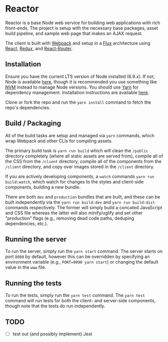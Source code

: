 Reactor
================

Reactor is a base Node web service for building web applications with rich front-ends. The project is setup with the necessary base packages, asset build pipeline, and sample web page that makes an AJAX request.

The client is built with [Webpack](https://webpack.github.io/) and setup in a [Flux](https://facebook.github.io/flux/) architecture using [React](https://facebook.github.io/react/), [Redux](http://redux.js.org/), and [React-Router](https://github.com/reactjs/react-router).

## Installation
Ensure you have the current LTS version of Node installed (6.9.x). If not, Node is available [here](https://nodejs.org/en/download/), though it is recommended you use something like [NVM](https://github.com/creationix/nvm) instead to manage Node versions. You should use [Yarn](https://yarnpkg.com/en/) for dependency management. Installation instructions are available [here](https://yarnpkg.com/en/docs/install).

Clone or fork the repo and run the `yarn install` command to fetch the repo's dependencies.

## Build / Packaging
All of the build tasks are setup and managed via `yarn` commands, which wrap Webpack and other CLIs for compiling assets.

The primary build task is `yarn run build` which will clean the `/public` directory completely (where all static assets are served from), compile all of the CSS from the `/client` directory, compile all of the components from the `/client` directory, and copy over images stored in the `/client` directory.

If you are actively developing components, a `watch` commands `yarn run build:watch`, which watch for changes to the styles and client-side components, building a new bundle.

There are both `dev` and `production` bundles that are built, and these can be built independently via the `yarn run build:dev` and `yarn run build:dist` commands respectively. The former will simply build a concated JavaScript and CSS file whereas the latter will also minify/uglify and set other "production" flags (e.g., removing dead code paths, deduping dependencies, etc.).

## Running the server
To run the server, simply run the `yarn start` command. The server starts on port `8080` by default, however this can be overridden by specifying an environment variable (e.g., `PORT=9090 yarn start`) or changing the default value in the `www` file.

## Running the tests
To run the tests, simply run the `yarn test` command. The `yarn test` command will run tests for both the client- and server-side components, though note that the tests do run independently.

## TODO
- [ ] test out (and possibly implement) Jest
